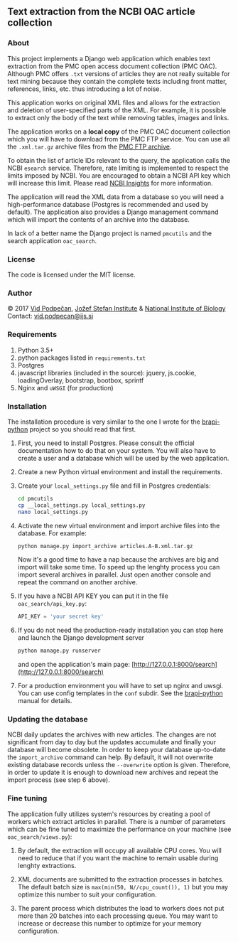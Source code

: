 ## Text extraction from the NCBI OAC article collection

### About
This project implements a Django web application which enables text extraction from the PMC open access document collection (PMC OAC). Although PMC offers `.txt` versions of articles they are not really suitable for text mining because they contain the complete texts including front matter, references, links, etc. thus introducing a lot of noise.

This application works on original XML files and allows for the extraction and deletion of user-specified parts of the XML. For example, it is possible to extract only the body of the text while removing tables, images and links.

The application works on a **local copy** of the PMC OAC document collection which you will have to download from the PMC FTP service. You can use all the `.xml.tar.gz` archive files from the [PMC FTP archive](https://ftp.ncbi.nlm.nih.gov/pub/pmc/).

To obtain the list of article IDs relevant to the query, the application calls the NCBI `esearch` service. Therefore, rate limiting is implemented to respect the limits imposed by NCBI. You are encouraged to obtain a NCBI API key which will increase this limit. Please read [NCBI Insights](https://ncbiinsights.ncbi.nlm.nih.gov/2017/11/02/new-api-keys-for-the-e-utilities/) for more information.

The application will read the XML data from a database so you will need a high-performance database (Postgres is recommended and used by default). The application also provides a Django management command which will import the contents of an archive into the database.

In lack of a better name the Django project is named `pmcutils` and the search application `oac_search`.


### License

The code is licensed under the MIT license.


### Author

&copy; 2017 [Vid Podpečan](http://kt.ijs.si/vid_podpecan/), [Jožef Stefan Institute](http://kt.ijs.si/) & [National Institute of Biology](http://www.nib.si/eng/index.php/departments/department-of-biotechnology-and-systems-biology)   
Contact: vid.podpecan@ijs.si


### Requirements
1.  Python 3.5+
2.  python packages listed in `requirements.txt`  
3.  Postgres
4.  javascript libraries (included in the source): jquery, js.cookie, loadingOverlay, bootstrap, bootbox, sprintf
5.  Nginx and `uWSGI` (for production)


### Installation

The installation procedure is very similar to the one I wrote for the [brapi-python](https://github.com/vpodpecan/brapi-python) project so you should read that first.


1.  First, you need to install Postgres. Please consult the official documentation how to do that on your system. You will also have to create a user and a database which will be used by the web application.

2.  Create a new Python virtual environment and install the requirements.

3.  Create your `local_settings.py` file and fill in Postgres credentials:
    ```sh
    cd pmcutils
    cp __local_settings.py local_settings.py
    nano local_settings.py
    ```

4.  Activate the new virtual environment and import archive files into the database. For example:
    ```sh
    python manage.py import_archive articles.A-B.xml.tar.gz
    ```
    Now it's a good time to have a nap because the archives are big and import will take some time. To speed up the lenghty process you can import several archives in parallel. Just open another console and repeat the command on another archive.

5.  If you have a NCBI API KEY you can put it in the file `oac_search/api_key.py`:
    ```python
    API_KEY = 'your secret key'
    ```

6.  If you do not need the production-ready installation you can stop here and launch the Django development server
    ```sh
    python manage.py runserver
    ```
    and open the application's main page: [http://127.0.0.1:8000/search](http://127.0.0.1:8000/search)

7.  For a production environment you will have to set up nginx and uwsgi. You can use config templates in the `conf` subdir. See the [brapi-python](https://github.com/vpodpecan/brapi-python) manual for details.


### Updating the database

NCBI daily updates the archives with new articles. The changes are not significant from day to day but the updates accumulate and finally your database will become obsolete. In order to keep your database up-to-date the `import_archive` command can help. By default, it will not overwrite existing database records unless the `--overwrite` option is given. Therefore, in order to update it is enough to download new archives and repeat the import process (see step 6 above).


### Fine tuning

The application fully utilizes system's resources by creating a pool of workers which extract articles in parallel. There is a number of parameters which can be fine tuned to maximize the performance on your machine (see `oac_search/views.py`):

1.  By default, the extraction will occupy all available CPU cores. You will need to reduce that if you want the machine to remain usable during lenghty extractions.

2.  XML documents are submitted to the extraction processes in batches. The default batch size is `max(min(50, N//cpu_count()), 1)` but you may optimize this number to suit your configuration.

3.  The parent process which distributes the load to workers does not put more than 20 batches into each processing queue. You may want to increase or decrease this number to optimize for your memory configuration.
